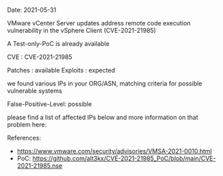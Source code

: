 Date: 2021-05-31

VMware vCenter Server updates address remote code execution 
vulnerability in the vSphere Client (CVE-2021-21985)

A Test-only-PoC is already available


CVE       : CVE-2021-21985

Patches   : available
Exploits  : expected


we found various IPs in your ORG/ASN,
matching criteria for possible vulnerable systems


False-Positive-Level: possible


please find a list of affected IPs below
and more information on that problem here:

References:

- https://www.vmware.com/security/advisories/VMSA-2021-0010.html
- PoC: https://github.com/alt3kx/CVE-2021-21985_PoC/blob/main/CVE-2021-21985.nse




    
